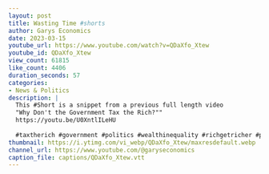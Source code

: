 ```yaml
---
layout: post
title: Wasting Time #shorts
author: Garys Economics
date: 2023-03-15
youtube_url: https://www.youtube.com/watch?v=QDaXfo_Xtew
youtube_id: QDaXfo_Xtew
view_count: 61815
like_count: 4406
duration_seconds: 57
categories:
- News & Politics
description: |
  This #Short is a snippet from a previous full length video 
  "Why Don't the Government Tax the Rich?"" 
  https://youtu.be/U0XntlILeHU
  
  #taxtherich #government #politics #wealthinequality #richgetricher #poorgetpoorer #bankrupt  #msm #enoughisenough
thumbnail: https://i.ytimg.com/vi_webp/QDaXfo_Xtew/maxresdefault.webp
channel_url: https://www.youtube.com/@garyseconomics
caption_file: captions/QDaXfo_Xtew.vtt
---
```

